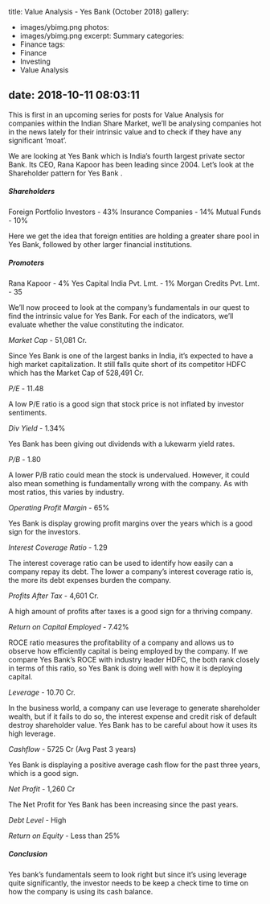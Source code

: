 title: Value Analysis - Yes Bank (October 2018)
gallery:
  - images/ybimg.png
photos:
  - images/ybimg.png
excerpt: Summary
categories:
  - Finance
tags:
  - Finance
  - Investing
  - Value Analysis

date: 2018-10-11 08:03:11
---
This is first in an upcoming series for posts for Value Analysis for companies within the Indian Share Market, we’ll be analysing companies hot in the news lately for their intrinsic value and to check if they have any significant ‘moat’.

We are looking at Yes Bank which is India’s fourth largest private sector Bank. Its CEO, Rana Kapoor has been leading since 2004. Let’s look at the Shareholder pattern for Yes Bank .

##### Shareholders

Foreign Portfolio Investors - 43%
Insurance Companies - 14%
Mutual Funds - 10%

Here we get the idea that foreign entities are holding a greater share pool in Yes Bank, followed by other larger financial institutions.

##### Promoters

Rana Kapoor - 4%
Yes Capital India Pvt. Lmt. - 1%
Morgan Credits Pvt. Lmt. - 35

We’ll now proceed to look at the company’s fundamentals in our quest to find the intrinsic value for Yes Bank. For each of the indicators, we’ll evaluate whether the value constituting the indicator.

*Market Cap* -  51,081 Cr.

Since Yes Bank is one of the largest banks in India, it’s expected to have a high market capitalization. It still falls quite short of its competitor HDFC which has the Market Cap of 528,491 Cr.

*P/E* - 11.48

A low P/E ratio is a good sign that stock price is not inflated by investor sentiments.

*Div Yield* - 1.34%

Yes Bank has been giving out dividends with a lukewarm yield rates.

*P/B* - 1.80

A lower P/B ratio could mean the stock is undervalued. However, it could also mean something is fundamentally wrong with the company. As with most ratios, this varies by industry.

*Operating Profit Margin* - 65%

Yes Bank is display growing profit margins over the years which is a good sign for the investors.

*Interest Coverage Ratio* - 1.29

The interest coverage ratio can be used to identify how easily can a company repay its debt.
The lower a company’s interest coverage ratio is, the more its debt expenses burden the company. 

*Profits After Tax* - 4,601 Cr.

A high amount of profits after taxes is a good sign for a thriving company.

*Return on Capital Employed* - 7.42%

ROCE ratio measures the profitability of a company and allows us to observe how efficiently capital is being employed by the company. If we compare Yes Bank’s ROCE with industry leader HDFC, the both rank closely in terms of this ratio, so Yes Bank is doing well with how it is deploying capital.

*Leverage*  - 10.70 Cr.

In the business world, a company can use leverage to generate shareholder wealth, but if it fails to do so, the interest expense and credit risk of default destroy shareholder value. Yes Bank has to be careful about how it uses its high leverage.

*Cashflow* - 5725 Cr (Avg Past 3 years)

Yes Bank is displaying a positive average cash flow for the past three years, which is a good sign.

*Net Profit* - 1,260 Cr

The Net Profit for Yes Bank has been increasing since the past years.

*Debt Level* - High

*Return on Equity* - Less than 25% 

##### Conclusion

Yes bank’s fundamentals seem to look right but since it’s using leverage quite significantly, the investor needs to be keep a check time to time on how the company is using its cash balance.